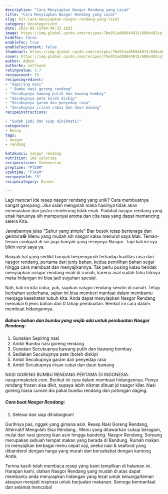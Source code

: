 ```yaml
---
description: "Cara Menyiapkan Nasgor Rendang yang Lezat"
title: "Cara Menyiapkan Nasgor Rendang yang Lezat"
slug: 637-cara-menyiapkan-nasgor-rendang-yang-lezat
category: Uncategorized
date: 2022-05-15T04:48:32.192Z
image: https://img-global.cpcdn.com/recipes/7be951ad88944915/680x482cq70/nasgor-rendang-foto-resep-utama.jpg
hideToc: false
enableToc: true
enableTocContent: false
thumbnail: https://img-global.cpcdn.com/recipes/7be951ad88944915/680x482cq70/nasgor-rendang-foto-resep-utama.jpg
cover: https://img-global.cpcdn.com/recipes/7be951ad88944915/680x482cq70/nasgor-rendang-foto-resep-utama.jpg
author: Admin
authorAv: notfound
ratingvalue: 3.7
reviewcount: 19
recipeingredient:
- "Sepiring nasi"
- " Bumbu nasi goreng rendang"
- "Secukupnya bawang putih dan bawang bombay"
- "Secukupnya pete boleh diskip"
- "Secukupnya garam dan penyedap rasa"
- "Secukupnya irisan cabai dan daun bawang"
recipeinstructions:

- "Sudah jadi dan siap dinikmati!"
categories:
- Resep
tags:
- nasgor
- rendang

katakunci: nasgor rendang 
nutrition: 109 calories
recipecuisine: Indonesian
preptime: "PT20M"
cooktime: "PT46M"
recipeyield: "3"
recipecategory: Dinner

---
```





Lagi mencari ide resep nasgor rendang yang unik? Cara membuatnya sangat gampang. Jika salah mengolah maka hasilnya tidak akan memuaskan dan justru cenderung tidak enak. Padahal nasgor rendang yang enak harusnya sih mempunyai aroma dan cita rasa yang dapat memancing selera Kita.





Jawabannya jelas &#34;Sahur yang simple&#34; Biar besok tetap bertenaga dan gembira😁 Menu yang mudah sih nasgor kalau menurut saya Mak. Teman-teman cookpad di sni juga banyak yang resepnya Nasgor. Tapi kali ini sya bikin versi saya ya.

Banyak hal yang sedikit banyak berpengaruh terhadap kualitas rasa dari nasgor rendang, pertama dari jenis bahan, kedua pemilihan bahan segar hingga cara membuat dan menyajikannya. Tak perlu pusing kalau hendak menyiapkan nasgor rendang enak di rumah, karena asal sudah tahu triknya maka hidangan ini bisa jadi suguhan spesial.






Nah, kali ini kita coba, yuk, siapkan nasgor rendang sendiri di rumah. Tetap berbahan sederhana, sajian ini bisa memberi manfaat dalam membantu menjaga kesehatan tubuh kita. Anda dapat menyiapkan Nasgor Rendang memakai 6 jenis bahan dan 0 tahap pembuatan. Berikut ini cara dalam membuat hidangannya.

<!--inarticleads1-->

##### Bahan-bahan dan bumbu yang wajib ada untuk pembuatan Nasgor Rendang:

1. Gunakan Sepiring nasi
1. Ambil  Bumbu nasi goreng rendang
1. Gunakan Secukupnya bawang putih dan bawang bombay
1. Sediakan Secukupnya pete (boleh diskip)
1. Ambil Secukupnya garam dan penyedap rasa
1. Ambil Secukupnya irisan cabai dan daun bawang


NASI GORENG BUMBU RENDANG PERTAMA DI INDONESIA. nasgormaketek.com. Berikut ini cara dalam membuat hidangannya. Punya rendang frozen sisa dikit, supaya lebih nikmat dibuat jd nasgor kilat. Nasi goreng biasa cuman dia pakai bumbu rendang dan potongan daging. 

<!--inarticleads2-->

##### Cara buat Nasgor Rendang:


1. Selesai dan siap dihidangkan!

Gurihnya pas, nggak yang gimana asin. Resep Nasi Goreng Rendang, Alternatif Mengolah Sisa Rendang;. Menu yang ditawarkan cukup beragam, mulai dari nasi goreng ikan asin hingga bandeng. Nasgor Rendang, Soreang merupakan sebuah tempat makan yang berada di Bandung. Rumah makan ini menyajikan berbagai menu cepat saji, aneka nasi &amp; seafood yang dibanderol dengan harga yang murah dan bersahabat dengan kantong Anda. 

Terima kasih telah membaca resep yang kami tampilkan di halaman ini. Harapan kami, olahan Nasgor Rendang yang mudah di atas dapat membantu anda menyiapkan hidangan yang lezat untuk keluarga/teman ataupun menjadi inspirasi untuk berjualan makanan. Semoga bermanfaat dan selamat mencoba!
